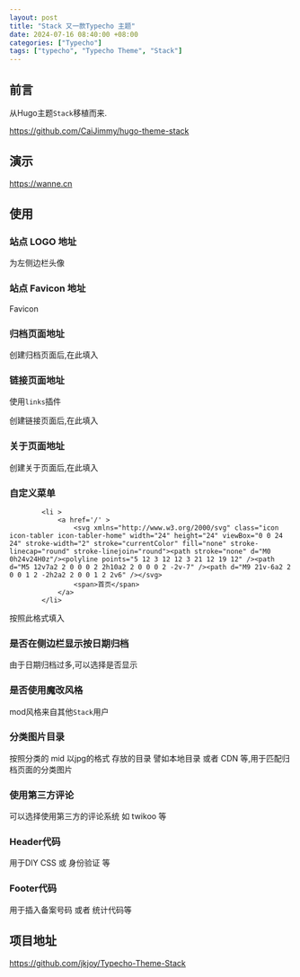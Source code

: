 ```yaml
---
layout: post
title: "Stack 又一款Typecho 主题"
date: 2024-07-16 08:40:00 +08:00
categories: ["Typecho"]
tags: ["typecho", "Typecho Theme", "Stack"]
---
```


## 前言 
从Hugo主题`Stack`移植而来.

https://github.com/CaiJimmy/hugo-theme-stack

## 演示
https://wanne.cn

## 使用

### 站点 LOGO 地址

为左侧边栏头像

### 站点 Favicon 地址

 Favicon

### 归档页面地址

创建归档页面后,在此填入

### 链接页面地址

使用`links`插件

创建链接页面后,在此填入

### 关于页面地址

创建关于页面后,在此填入

### 自定义菜单

```
        <li >
            <a href='/' >
                <svg xmlns="http://www.w3.org/2000/svg" class="icon icon-tabler icon-tabler-home" width="24" height="24" viewBox="0 0 24 24" stroke-width="2" stroke="currentColor" fill="none" stroke-linecap="round" stroke-linejoin="round"><path stroke="none" d="M0 0h24v24H0z"/><polyline points="5 12 3 12 12 3 21 12 19 12" /><path d="M5 12v7a2 2 0 0 0 2 2h10a2 2 0 0 0 2 -2v-7" /><path d="M9 21v-6a2 2 0 0 1 2 -2h2a2 2 0 0 1 2 2v6" /></svg>
                <span>首页</span>
            </a>
        </li>
```
按照此格式填入 

### 是否在侧边栏显示按日期归档

由于日期归档过多,可以选择是否显示

### 是否使用魔改风格

mod风格来自其他`Stack`用户

### 分类图片目录

按照分类的 mid 以jpg的格式 存放的目录 
譬如本地目录 或者 CDN 等,用于匹配归档页面的分类图片 

### 使用第三方评论

可以选择使用第三方的评论系统 如 twikoo 等

### Header代码

用于DIY CSS 或 身份验证 等

### Footer代码

用于插入备案号码 或者 统计代码等


 
## 项目地址 
https://github.com/jkjoy/Typecho-Theme-Stack